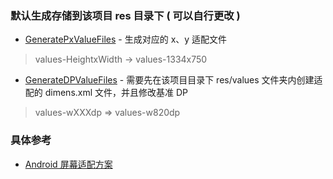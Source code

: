### 默认生成存储到该项目 res 目录下 ( 可以自行更改 )

- [GeneratePxValueFiles][GeneratePxValueFiles] - 生成对应的 x、y 适配文件

> values-HeightxWidth -> values-1334x750

- [GenerateDPValueFiles][GenerateDPValueFiles] - 需要先在该项目目录下 res/values 文件夹内创建适配的 dimens.xml 文件，并且修改基准 DP

> values-wXXXdp => values-w820dp

### 具体参考

- [Android 屏幕适配方案][Android 屏幕适配方案]




[GeneratePxValueFiles]: https://github.com/afkT/DevUtils-repo/blob/main/local_dev/DevCodeMold/src/main/java/dev/screen/px/GeneratePxValueFiles.java
[GenerateDPValueFiles]: https://github.com/afkT/DevUtils-repo/blob/main/local_dev/DevCodeMold/src/main/java/dev/screen/dp/GenerateDPValueFiles.java
[Android 屏幕适配方案]: https://blog.csdn.net/lmj623565791/article/details/45460089